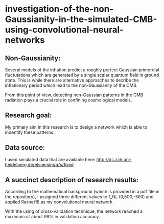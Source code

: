 # investigation-of-the-non-Gaussianity-in-the-simulated-CMB-using-convolutional-neural-networks

Non-Gaussianity:
-----------------
Several models of the inflation predict a roughly perfect Gaussian primordial fluctutations which are generated by a single scalar quantum field in ground state. This is while there are alternative approaches to decribe the inflationary period which lead to the non-Gaussianity of the CMB.

From this point of view, detecting non-Gaussian patterns in the CMB radiation plays a crucial role in confining cosmological models.

Research goal:
---------------------
My primary aim in this research is to design a network which is able to indentify these patterns. 

Data source:
-------------
I used simulated data that are available here:
http://dc.zah.uni-heidelberg.de/elsnersim/q/s/fixed

A succinct description of research results:
---------------------------------------------
According to the mathematical background (which is provided in a pdf file in the repository), I assigned three different values to f_NL (0,500,-500) and applied Resnet18 as my convolutional neural network.

With the using of cross-validation technique, the network reached a maximum of about 99% in validation accuracy.  
